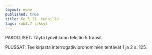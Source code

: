 ```yaml
---
layout: none
published: true
title: Ke 3.11. tunnille
tags: rub3.7 läksyt
---
```

PAKOLLISET:
Täytä työvihkoon tekstin 5 fraasit.

PLUSSAT:
Tee kirjasta interrogatiivipronominien tehtävät 1 ja 2 s. 125.